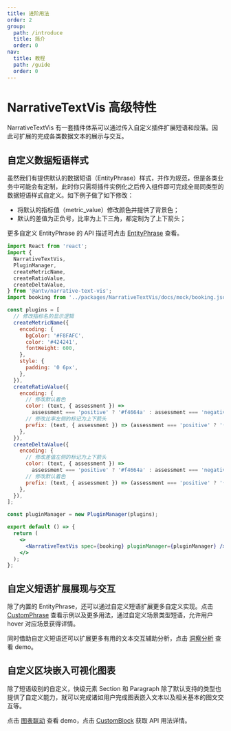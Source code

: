 ```yaml
---
title: 进阶用法
order: 2
group:
  path: /introduce
  title: 简介
  order: 0
nav:
  title: 教程
  path: /guide
  order: 0
---
```


# NarrativeTextVis 高级特性

NarrativeTextVis 有一套插件体系可以通过传入自定义插件扩展短语和段落。因此可扩展的完成各类数据文本的展示与交互。

## 自定义数据短语样式

虽然我们有提供默认的数据短语（EntityPhrase）样式，并作为规范，但是各类业务中可能会有定制，此时你只需将插件实例化之后传入组件即可完成全局同类型的数据短语样式自定义。如下例子做了如下修改：

- 将默认的指标值（metric_value）修改颜色并提供了背景色；
- 默认的差值为正负号，比率为上下三角，都定制为了上下箭头；

更多自定义 EntityPhrase 的 API 描述可点击 [EntityPhrase](../../narrative/example/custom#自定义实体短语entityphrase展示) 查看。

```jsx
import React from 'react';
import {
  NarrativeTextVis,
  PluginManager,
  createMetricName,
  createRatioValue,
  createDeltaValue,
} from '@antv/narrative-text-vis';
import booking from '../packages/NarrativeTextVis/docs/mock/booking.json';

const plugins = [
  // 修改指标名的显示逻辑
  createMetricName({
    encoding: {
      bgColor: '#F8FAFC',
      color: '#424241',
      fontWeight: 600,
    },
    style: {
      padding: '0 6px',
    },
  }),
  createRatioValue({
    encoding: {
      // 修改默认着色
      color: (text, { assessment }) =>
        assessment === 'positive' ? '#f4664a' : assessment === 'negative' ? '#269075' : '',
      // 修改比率左侧的标记为上下箭头
      prefix: (text, { assessment }) => (assessment === 'positive' ? '↑' : assessment === 'negative' ? '↓' : ''),
    },
  }),
  createDeltaValue({
    encoding: {
      // 修改差值左侧的标记为上下箭头
      color: (text, { assessment }) =>
        assessment === 'positive' ? '#f4664a' : assessment === 'negative' ? '#269075' : '',
      // 修改默认着色
      prefix: (text, { assessment }) => (assessment === 'positive' ? '↑' : assessment === 'negative' ? '↓' : ''),
    },
  }),
];

const pluginManager = new PluginManager(plugins);

export default () => {
  return (
    <>
      <NarrativeTextVis spec={booking} pluginManager={pluginManager} />
    </>
  );
};
```

## 自定义短语扩展展现与交互

除了内置的 EntityPhrase，还可以通过自定义短语扩展更多自定义实现。点击 [CustomPhrase](../../narrative/example/custom#自定义短语customphrase节点) 查看示例以及更多用法，通过自定义场景类型短语，允许用户 hover 对应场景获得详情。

同时借助自定义短语还可以扩展更多有用的文本交互辅助分析，点击 [洞察分析](../../narrative/example/interactive#洞察分析) 查看 demo。

## 自定义区块嵌入可视化图表

除了短语级别的自定义，快级元素 Section 和 Paragraph 除了默认支持的类型也提供了自定义能力，就可以完成诸如用户完成图表嵌入文本以及相关基本的图文交互等。

点击 [图表联动](../../narrative/example/interactive#图表联动) 查看 demo，点击 [CustomBlock](../../narrative/example/custom#自定义区块customblock) 获取 API 用法详情。
